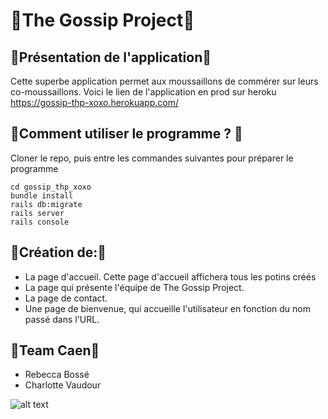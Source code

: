 # 🙊The Gossip Project🙊

## 💾Présentation de l'application💾

Cette superbe application permet aux moussaillons de commérer sur leurs co-moussaillons. 
Voici le lien de l'application en prod sur heroku https://gossip-thp-xoxo.herokuapp.com/

## 💽Comment utiliser le programme ? 💽

Cloner le repo, puis entre les commandes suivantes pour préparer le programme

```
cd gossip_thp_xoxo
bundle install
rails db:migrate
rails server
rails console
```

## 🎉Création de:🎉

* La page d'accueil. Cette page d'accueil affichera tous les potins créés
* La page qui présente l'équipe de The Gossip Project.
* La page de contact.
* Une page de bienvenue, qui accueille l'utilisateur en fonction du nom passé dans l'URL.

## 🌈Team Caen🌈

* Rebecca Bossé
* Charlotte Vaudour

![alt text](https://www.google.fr/url?sa=i&source=images&cd=&cad=rja&uact=8&ved=2ahUKEwjWodXA767eAhUIbBoKHQ9tDN4QjRx6BAgBEAU&url=https%3A%2F%2Fwww.shoko.fr%2Fa-quoi-ressemblent-les-acteurs-de-gossip-girl-aujourd-hui-a622175.html&psig=AOvVaw2xa1aZSq4jbDA4JcV11qoC&ust=1541013147219946)
